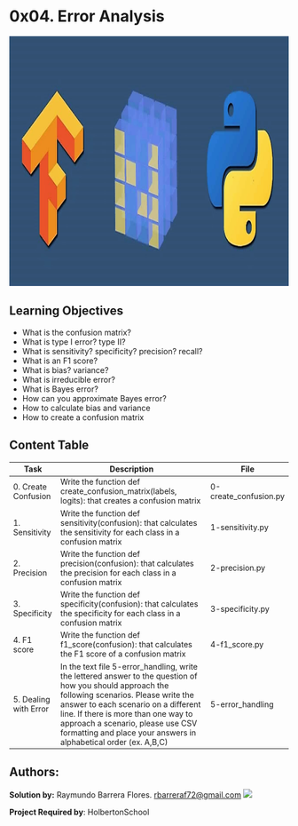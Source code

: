 # 0x04. Error Analysis #

<img src="https://github.com/RayBar72/holbertonschool-machine_learning/blob/master/image.png" width="1000" height="450">

## Learning Objectives ##

- What is the confusion matrix?
- What is type I error? type II?
- What is sensitivity? specificity? precision? recall?
- What is an F1 score?
- What is bias? variance?
- What is irreducible error?
- What is Bayes error?
- How can you approximate Bayes error?
- How to calculate bias and variance
- How to create a confusion matrix

## Content Table ##

| Task | Description | File |
| ----------- | ----------- | ----------- |
| 0. Create Confusion | Write the function def create_confusion_matrix(labels, logits): that creates a confusion matrix | 0-create_confusion.py |
| 1. Sensitivity | Write the function def sensitivity(confusion): that calculates the sensitivity for each class in a confusion matrix | 1-sensitivity.py |
| 2. Precision | Write the function def precision(confusion): that calculates the precision for each class in a confusion matrix | 2-precision.py |
| 3. Specificity | Write the function def specificity(confusion): that calculates the specificity for each class in a confusion matrix | 3-specificity.py |
| 4. F1 score | Write the function def f1_score(confusion): that calculates the F1 score of a confusion matrix | 4-f1_score.py |
| 5. Dealing with Error | In the text file 5-error_handling, write the lettered answer to the question of how you should approach the following scenarios. Please write the answer to each scenario on a different line. If there is more than one way to approach a scenario, please use CSV formatting and place your answers in alphabetical order (ex. A,B,C) | 5-error_handling |

## Authors: ##

**Solution by:** Raymundo Barrera Flores. [rbarreraf72@gmail.com](rbarreraf72@gmail.com)
[<img src="https://img.shields.io/badge/linkedin-%230077B5.svg?&style=for-the-badge&logo=linkedin&logoColor=white"/>](https://www.linkedin.com/in/raymundo-barrera-flores-a13022222/)


**Project Required by**: HolbertonSchool
